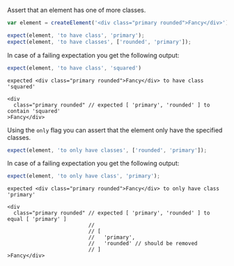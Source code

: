 Assert that an element has one of more classes.

```js
var element = createElement('<div class="primary rounded">Fancy</div>');

expect(element, 'to have class', 'primary');
expect(element, 'to have classes', ['rounded', 'primary']);
```

In case of a failing expectation you get the following output:

```js
expect(element, 'to have class', 'squared')
```

```output
expected <div class="primary rounded">Fancy</div> to have class 'squared'

<div
  class="primary rounded" // expected [ 'primary', 'rounded' ] to contain 'squared'
>Fancy</div>
```

Using the `only` flag you can assert that the element only have the specified classes.

```js
expect(element, 'to only have classes', ['rounded', 'primary']);
```

In case of a failing expectation you get the following output:

```js
expect(element, 'to only have class', 'primary');
```

```output
expected <div class="primary rounded">Fancy</div> to only have class 'primary'

<div
  class="primary rounded" // expected [ 'primary', 'rounded' ] to equal [ 'primary' ]
                          //
                          // [
                          //   'primary',
                          //   'rounded' // should be removed
                          // ]
>Fancy</div>
```
